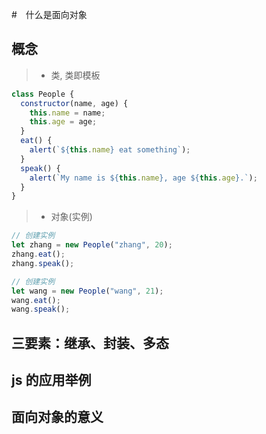 #　什么是面向对象

## 概念

> - 类, 类即模板

```javascript
class People {
  constructor(name, age) {
    this.name = name;
    this.age = age;
  }
  eat() {
    alert(`${this.name} eat something`);
  }
  speak() {
    alert(`My name is ${this.name}, age ${this.age}.`);
  }
}
```

> - 对象(实例)

```javascript
// 创建实例
let zhang = new People("zhang", 20);
zhang.eat();
zhang.speak();

// 创建实例
let wang = new People("wang", 21);
wang.eat();
wang.speak();
```

## 三要素：继承、封装、多态

## js 的应用举例

## 面向对象的意义

